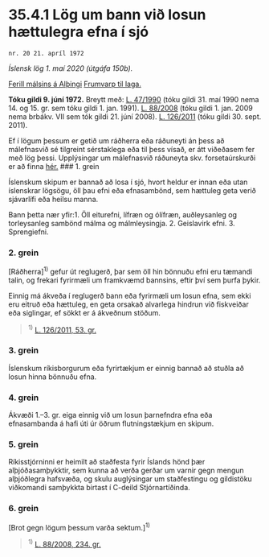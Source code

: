 # 35.4.1 Lög um bann við losun hættulegra efna í sjó

`nr. 20 21. apríl 1972`

_Íslensk lög 1. maí 2020 (útgáfa 150b)._

[Ferill málsins á Alþingi](https://www.althingi.is/thingstorf/thingmalalistar-eftir-thingum/ferill/?ltg=92&mnr=74)
[Frumvarp til laga.](https://www.althingi.is/altext/92/s/pdf/0082.pdf)

**Tóku gildi 9. júní 1972.**
Breytt með:
[L. 47/1990](https://althingi.is/altext/stjt/1990.047.html) (tóku gildi 31. maí 1990 nema 14. og 15. gr. sem tóku gildi 1. jan. 1991).
[L. 88/2008](https://althingi.is/altext/stjt/2008.088.html) (tóku gildi 1. jan. 2009 nema brbákv. VII sem tók gildi 21. júní 2008).
[L. 126/2011](https://althingi.is/altext/stjt/2011.126.html) (tóku gildi 30. sept. 2011).

Ef í lögum þessum er getið um ráðherra eða ráðuneyti án þess að málefnasvið sé tilgreint sérstaklega eða til þess vísað, er átt viðeðasem fer með lög þessi. Upplýsingar um málefnasvið ráðuneyta skv. forsetaúrskurði er að finna [hér.](2018119.md) ### 1. grein

Íslenskum skipum er bannað að losa í sjó, hvort heldur er innan eða utan íslenskrar lögsögu, öll þau efni eða efnasambönd, sem hættuleg geta verið sjávarlífi eða heilsu manna.

Bann þetta nær yfir:1. Öll eiturefni, lífræn og ólífræn, auðleysanleg og torleysanleg sambönd málma og málmleysingja.
2. Geislavirk efni.
3. Sprengiefni.

### 2. grein

[Ráðherra]<sup>1)</sup> gefur út reglugerð, þar sem öll hin bönnuðu efni eru tæmandi talin, og frekari fyrirmæli um framkvæmd bannsins, eftir því sem þurfa þykir.

Einnig má ákveða í reglugerð bann eða fyrirmæli um losun efna, sem ekki eru eitruð eða hættuleg, en geta orsakað alvarlega hindrun við fiskveiðar eða siglingar, ef sökkt er á ákveðnum stöðum.

> <sup>1)</sup> [L. 126/2011, 53. gr.](https://althingi.is/altext/stjt/2011.126.html)

### 3. grein

Íslenskum ríkisborgurum eða fyrirtækjum er einnig bannað að stuðla að losun hinna bönnuðu efna.

### 4. grein

Ákvæði 1.–3. gr. eiga einnig við um losun þarnefndra efna eða efnasambanda á hafi úti úr öðrum flutningstækjum en skipum.

### 5. grein

Ríkisstjórninni er heimilt að staðfesta fyrir Íslands hönd þær alþjóðasamþykktir, sem kunna að verða gerðar um varnir gegn mengun alþjóðlegra hafsvæða, og skulu auglýsingar um staðfestingu og gildistöku viðkomandi samþykkta birtast í C-deild Stjórnartíðinda.

### 6. grein

[Brot gegn lögum þessum varða sektum.]<sup>1)</sup> 

> <sup>1)</sup> [L. 88/2008, 234. gr.](https://althingi.is/altext/stjt/2008.088.html#G234)
